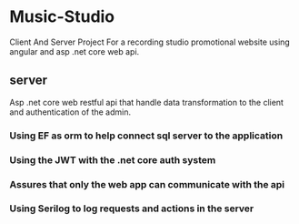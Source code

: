 # Music-Studio

Client And Server Project For a recording studio promotional website using angular and asp .net core web api.

## server

Asp .net core web restful api that handle data transformation to the client and authentication of the admin.

### Using EF as orm to help connect sql server to the application

### Using the JWT with the .net core auth system

### Assures that only the web app can communicate with the api

### Using Serilog to log requests and actions in the server
